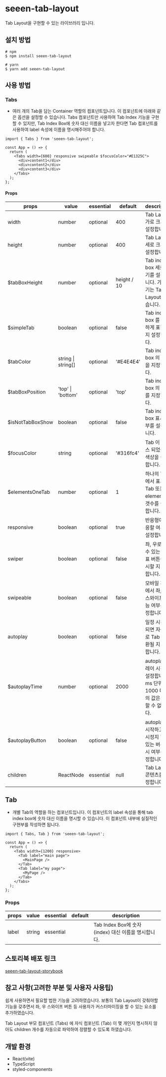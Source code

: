 # seeen-tab-layout

Tab Layout을 구현할 수 있는 라이브러리 입니다.

## 설치 방법

    # npm
    $ npm install seeen-tab-layout

    # yarn
    $ yarn add seeen-tab-layout

## 사용 방법

### Tabs

- 여러 개의 Tab을 담는 Container 역할의 컴포넌트입니다. 이 컴포넌트에 아래와 같은 옵션을 설정할 수 있습니다. Tabs 컴포넌트만 사용하여 Tab Index 기능을 구현할 수 있지만, Tab Index Box에 숫자 대신 이름을 넣고자 한다면 Tab 컴포넌트를 사용하여 label 속성에 이름을 명시해주어야 합니다.

```tsx
import { Tabs } from 'seeen-tab-layout';

const App = () => {
  return (
    <Tabs width={600} responsive swipeable $focusColor="#E1325C">
      <div>content1</div>
      <div>content2</div>
      <div>content3</div>
    </Tabs>
  );
};
```

#### Props

| props            | value              | essential | default     | description                                                                         |
| ---------------- | ------------------ | --------- | ----------- | ----------------------------------------------------------------------------------- |
| width            | number             | optional  | 400         | Tab Layout 가로 크기를 설정합니다.                                                  |
| height           | number             | optional  | 400         | Tab Layout 세로 크기를 설정합니다.                                                  |
| $tabBoxHeight    | number             | optional  | height / 10 | Tab index box 세로 크기를 설정합니다. 가로 크기는 Tab Layout과 같습니다.            |
| $simpleTab       | boolean            | optional  | false       | Tab index box 를 간단하게 표현할 지 설정합니다.                                     |
| $tabColor        | string \| string[] | optional  | '#E4E4E4'   | Tab index box 의 색상을 지정합니다.                                                 |
| $tabBoxPosition  | 'top' \| 'bottom'  | optional  | 'top'       | Tab index box 의 위치를 지정합니다.                                                 |
| $isNotTabBoxShow | boolean            | optional  | false       | Tab index box 표시 여부를 설정합니다.                                               |
| $focusColor      | string             | optional  | '#316fc4'   | Tab 이 포커스 되었을 때 색상을 설정합니다.                                          |
| $elementsOneTab  | number             | optional  | 1           | 하나의 Tab 에서 표시할 Tab 또는 element의 갯수를 설정합니다.                        |
| responsive       | boolean            | optional  | true        | 반응형에 대응할 여부를 설정합니다.                                                  |
| swiper           | boolean            | optional  | false       | 좌, 우로 넘길 수 있는 화살표 버튼을 표시할 지 설정합니다.                           |
| swipeable        | boolean            | optional  | false       | 모바일 환경에서 좌, 우 스와이프 가능 여부를 설정합니다.                             |
| autoplay         | boolean            | optional  | false       | 일정 시간이 되면 자동으로 Tab 이 전환될 지 설정합니다.                              |
| $autoplayTime    | number             | optional  | 2000        | autoplay 딜레이 시간을 설정합니다. ms 단위이며 1000 미만의 값은 설정할 수 없습니다. |
| $autoplayButton  | boolean            | optional  | false       | autoplay 를 시작하고 일시정지 할 수 있는 버튼 표시 여부를 설정합니다.               |
| children         | ReactNode          | essential | null        | Tab Layout 콘텐츠를 설정합니다.                                                     |

## Tab

- 개별 Tab의 역할을 하는 컴포넌트입니다. 이 컴포넌트의 label 속성을 통해 tab index box에 숫자 대신 이름을 명시할 수 있습니다. 이 컴포넌트 내부에 실질적인 구현부를 작성하면 됩니다.

```tsx
import { Tabs, Tab } from 'seeen-tab-layout';

const App = () => {
  return (
    <Tabs width={1200} responsive>
      <Tab label="main page">
        <MainPage />
      </Tab>
      <Tab label="my page">
        <MyPage />
      </Tab>
    </Tabs>
  );
};
```

### Props

| props | value  | essential | default | description                                          |
| ----- | ------ | --------- | ------- | ---------------------------------------------------- |
| label | string | essential |         | Tab Index Box에 숫자 (index) 대신 이름을 명시합니다. |

## 스토리북 배포 링크

[seeen-tab-layout-storybook](https://65127eae0e98643d69097dab-uvpkkhkgtq.chromatic.com/?path=/docs/components-tabs--docs)

## 참고 사항(고려한 부분 및 사용자 사용팁)

쉽게 사용하면서 필요할 법한 기능을 고려하였습니다. 보통의 Tab Layout이 갖춰야할 기능을 갖추면서 좌, 우 스와이프 버튼 등 사용자가 커스터마이징을 할 수 있는 요소를 추가하였습니다.

Tab Layout 부모 컴포넌트 (Tabs) 에 자식 컴포넌트 (Tab) 이 몇 개인지 명시하지 않아도 children 개수를 자동으로 파악하여 정렬할 수 있도록 하였습니다.

## 개발 환경

- React(vite)
- TypeScript
- styled-components
